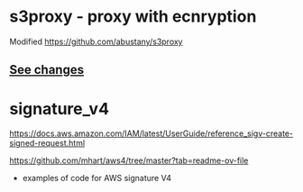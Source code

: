 # s3proxy - proxy with ecnryption

Modified https://github.com/abustany/s3proxy
## [See changes](s3proxy/README.md)

# signature_v4

https://docs.aws.amazon.com/IAM/latest/UserGuide/reference_sigv-create-signed-request.html

https://github.com/mhart/aws4/tree/master?tab=readme-ov-file

- examples of code for AWS signature V4

